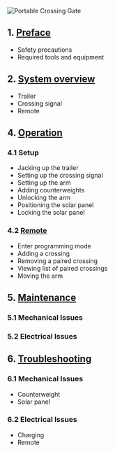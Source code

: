 ![Portable Crossing Gate](assets/gate_aicher_text.png)

## 1. [Preface](crossing_preface.md)
* Safety precautions
* Required tools and equipment

## 2. [System overview](crossing_overview.md)
* Trailer
* Crossing signal
* Remote

## 4. [Operation](crossing_operation.md)

### 4.1 Setup
* Jacking up the trailer
* Setting up the crossing signal
* Setting up the arm
* Adding counterweights
* Unlocking the arm
* Positioning the solar panel
* Locking the solar panel

### 4.2 [Remote](crossing_remote.md)
* Enter programming mode
* Adding a crossing
* Removing a paired crossing
* Viewing list of paired crossings
* Moving the arm

## 5. [Maintenance](crossing_maintenance.md)

### 5.1 Mechanical Issues

### 5.2 Electrical Issues
	
## 6. [Troubleshooting](crossing_troubleshooting.md)

### 6.1 Mechanical Issues
* Counterweight
* Solar panel

### 6.2 Electrical Issues
* Charging
* Remote
